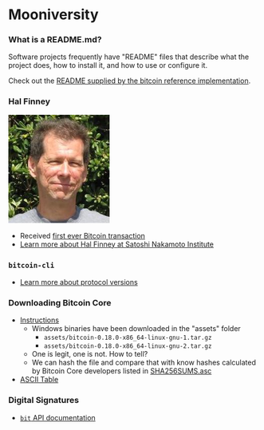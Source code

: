 # Mooniversity

### What is a README.md?

Software projects frequently have "README" files that describe what the project does, how to install it, and how to use or configure it.

Check out the [README supplied by the bitcoin reference implementation](https://github.com/bitcoin/bitcoin/blob/master/README.md).

### Hal Finney

![image](./assets/images/hal.jpg)

- Received [first ever Bitcoin transaction](https://blockstream.info/tx/f4184fc596403b9d638783cf57adfe4c75c605f6356fbc91338530e9831e9e16)
- [Learn more about Hal Finney at Satoshi Nakamoto Institute](https://nakamotoinstitute.org/finney/)

### `bitcoin-cli`

- [Learn more about protocol versions](https://bitcoin.org/en/developer-reference#protocol-versions)

### Downloading Bitcoin Core

- [Instructions](https://bitcoincore.org/en/download/)
    - Windows binaries have been downloaded in the "assets" folder
        - `assets/bitcoin-0.18.0-x86_64-linux-gnu-1.tar.gz`
        - `assets/bitcoin-0.18.0-x86_64-linux-gnu-2.tar.gz`
    - One is legit, one is not. How to tell?
    - We can hash the file and compare that with know hashes calculated by Bitcoin Core developers listed in [SHA256SUMS.asc](assets/SHA256SUMS.asc)
- [ASCII Table](http://www.asciitable.com/)

### Digital Signatures

* [`bit` API documentation](https://ofek.github.io/bit/dev/api.html) 
